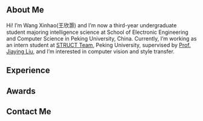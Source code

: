## About Me
Hi! I’m Wang Xinhao(王欣灏) and I’m now a third-year undergraduate student majoring intelligence science at School of Electronic Engineering and Computer Science in Peking University, China. Currently, I’m working as an intern student at [STRUCT Team](www.wict.pku.edu.cn/struct/), Peking University, supervised by [Prof. Jiaying Liu](https://www.wict.pku.edu.cn/struct/people/liujiaying.html), and I’m interested in computer vision and style transfer.

## Experience

## Awards

## Contact Me
